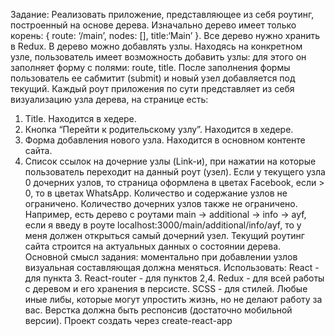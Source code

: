 Задание: Реализовать приложение, представляющее из себя роутинг, построенный на основе дерева. 
Изначально дерево имеет только корень: { route: ‘/main’, nodes: [], title:‘Main’ }. Все дерево нужно хранить в Redux.
В дерево можно добавлять узлы. Находясь на конкретном узле, пользователь имеет возможность добавить узлы: для этого он заполняет форму с полями: route, title. 
После заполнения формы пользователь ее сабмитит (submit) и новый узел добавляется под текущий.
Каждый роут приложения по сути представляет из себя визуализацию узла дерева, на странице есть:
  1. Title. Находится в хедере.
  2. Кнопка “Перейти к родительскому узлу”. Находится в хедере.
  3. Форма добавления нового узла. Находится в основном контенте сайта.
  4. Список ссылок на дочерние узлы (Link-и), при нажатии на которые пользователь переходит на данный роут (узел).
Если у текущего узла 0 дочерних узлов, то страница оформлена в цветах Facebook, если > 0, то в цветах WhatsApp.
Количество и содержание узлов не ограничено.
Количество дочерних узлов также не ограничено.
Например, есть дерево с роутами main -> additional -> info -> ayf, если я введу в роуте localhost:3000/main/additional/info/ayf, то у меня должен открыться самый дочерний
узел.
Текущий роутинг сайта строится на актуальных данных о состоянии дерева.
Основной смысл задания: моментально при добавлении узлов визуальная составляющая должна меняться.
Использовать:
React - для пункта 3.
React-router - для пунктов 2,4.
Redux - для всей работы с деревом и его хранения в персисте.
SCSS - для стилей.
Любые иные либы, которые могут упростить жизнь, но не делают работу за вас.
Верстка должна быть респонсив (достаточно мобильной версии).
Проект создать через create-react-app
